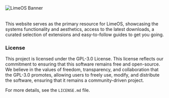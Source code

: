 <picture>
  <source media="(prefers-color-scheme: dark)" srcset=".github/readme_banner_white.png">
  <source media="(prefers-color-scheme: light)" srcset=".github/readme_banner_black.png">
  <img alt="LimeOS Banner">
</picture>

######

This website serves as the primary resource for LimeOS, showcasing the 
systems functionality and aesthetics, access to the latest downloads, a 
curated selection of extensions and easy-to-follow guides to get you going.

### License

This project is licensed under the GPL-3.0 License. This license reflects our 
commitment to ensuring that this software remains free and open-source. 
We believe in the values of freedom, transparency, and collaboration that the 
GPL-3.0 promotes, allowing users to freely use, modify, and distribute the 
software, ensuring that it remains a community-driven project.

For more details, see the `LICENSE.md` file.
